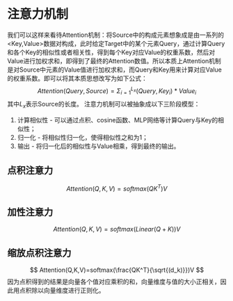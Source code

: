 # 注意力机制

我们可以这样来看待Attention机制：将Source中的构成元素想象成是由一系列的<Key,Value>数据对构成，此时给定Target中的某个元素Query，通过计算Query和各个Key的相似性或者相关性，得到每个Key对应Value的权重系数，然后对Value进行加权求和，即得到了最终的Attention数值。所以本质上Attention机制是对Source中元素的Value值进行加权求和，而Query和Key用来计算对应Value的权重系数。即可以将其本质思想改写为如下公式：
$$ Attention(Query, Source) = \Sigma_{i=1}^{L_x}(Query, Key_i)*Value_i $$
其中$L_x$表示Source的长度。
注意力机制可以被抽象成以下三阶段模型：

1. 计算相似性 - 可以通过点积、cosine函数、MLP网络等计算Query与Key的相似性；
2. 归一化 - 将相似性归一化，使得相似性之和为1；
3. 输出 - 将归一化后的相似性与Value相乘，得到最终的输出。

## 点积注意力
$$Attention(Q,K,V)=softmax(QK^T)V$$
## 加性注意力
$$Attention(Q,K,V)=softmax(Linear(Q+K))V$$
## 缩放点积注意力
$$ Attention(Q,K,V)=softmax(\frac{QK^T}{\sqrt{(d_k)}})V $$
因为点积得到的结果是向量各个值对应乘积的和，向量维度与值的大小正相关，因此用点积除以向量维度进行正则化。